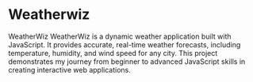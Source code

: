 # Weatherwiz
WeatherWiz  WeatherWiz is a dynamic weather application built with JavaScript. It provides accurate, real-time weather forecasts, including temperature, humidity, and wind speed for any city. This project demonstrates my journey from beginner to advanced JavaScript skills in creating interactive web applications.
